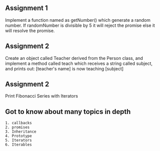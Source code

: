 
## Assignment 1 
Implement a function named as getNumber() which generate a random number. If randomNumber is divisible by 5 it will reject the promise else it will resolve the promise.

## Assignment 2 

Create an object called Teacher derived from the Person class, and implement a method called teach which receives a string called subject, and prints out:
[teacher's name] is now teaching [subject]

## Assignment 2

Print Fibonacci Series with Iterators


## Got to know about many topics in depth
    1. callbacks
    2. promises
    3. Inheritance
    4. Prototype
    5. Iterators
    6. Iterables


